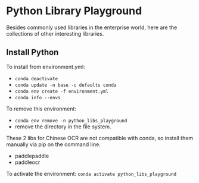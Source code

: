# Python Library Playground

Besides commonly used libraries in the enterprise world, here are the collections of other 
interesting libraries.

## Install Python

To install from environment.yml:
- `conda deactivate`
- `conda update -n base -c defaults conda`
- `conda env create -f environment.yml`
- `conda info --envs`

To remove this environment: 
- ```conda env remove -n python_libs_playground```
- remove the directory in the file system.

These 2 libs for Chinese OCR are not compatible with conda, so install them manually
via pip on the command line.
- paddlepaddle
- paddleocr 

To activate the environment: `conda activate python_libs_playground`

